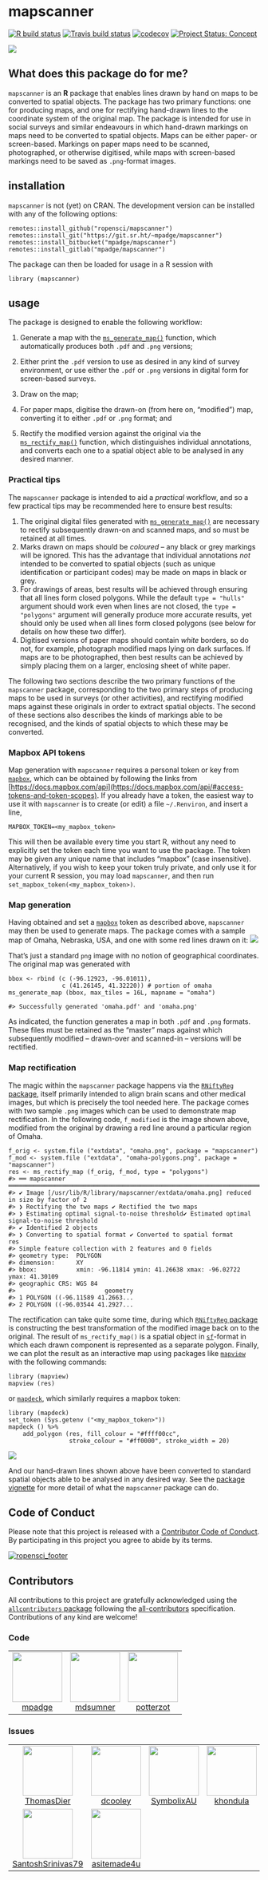<!-- README.md is generated from README.Rmd. Please edit that file -->

mapscanner
==========

<!-- badges: start -->

[![R build
status](https://github.com/ropensci/mapscanner/workflows/R-CMD-check/badge.svg)](https://github.com/ropensci/mapscanner/actions?query=workflow%3AR-CMD-check)
[![Travis build
status](https://travis-ci.org/ropensci/mapscanner.svg?branch=master)](https://travis-ci.org/ropensci/mapscanner)
[![codecov](https://codecov.io/gh/ropensci/mapscanner/branch/master/graph/badge.svg)](https://codecov.io/gh/ropensci/mapscanner)
[![Project Status:
Concept](https://www.repostatus.org/badges/latest/concept.svg)](https://www.repostatus.org/#concept)

[![](https://badges.ropensci.org/330_status.svg)](https://github.com/ropensci/onboarding/issues/330)

<!-- badges: end -->

What does this package do for me?
---------------------------------

`mapscanner` is an **R** package that enables lines drawn by hand on
maps to be converted to spatial objects. The package has two primary
functions: one for producing maps, and one for rectifying hand-drawn
lines to the coordinate system of the original map. The package is
intended for use in social surveys and similar endeavours in which
hand-drawn markings on maps need to be converted to spatial objects.
Maps can be either paper- or screen-based. Markings on paper maps need
to be scanned, photographed, or otherwise digitised, while maps with
screen-based markings need to be saved as `.png`-format images.

installation
------------

`mapscanner` is not (yet) on CRAN. The development version can be
installed with any of the following options:

    remotes::install_github("ropensci/mapscanner")
    remotes::install_git("https://git.sr.ht/~mpadge/mapscanner")
    remotes::install_bitbucket("mpadge/mapscanner")
    remotes::install_gitlab("mpadge/mapscanner")

The package can then be loaded for usage in a R session with

    library (mapscanner)

usage
-----

The package is designed to enable the following workflow:

1.  Generate a map with the
    [`ms_generate_map()`](https://docs.ropensci.org/mapscanner/reference/ms_generate_map.html)
    function, which automatically produces both `.pdf` and `.png`
    versions;

2.  Either print the `.pdf` version to use as desired in any kind of
    survey environment, or use either the `.pdf` or `.png` versions in
    digital form for screen-based surveys.

3.  Draw on the map;

4.  For paper maps, digitise the drawn-on (from here on, “modified”)
    map, converting it to either `.pdf` or `.png` format; and

5.  Rectify the modified version against the original via the
    [`ms_rectify_map()`](https://docs.ropensci.org/mapscanner/reference/ms_rectify_map.html)
    function, which distinguishes individual annotations, and converts
    each one to a spatial object able to be analysed in any desired
    manner.

### Practical tips

The `mapscanner` package is intended to aid a *practical* workflow, and
so a few practical tips may be recommended here to ensure best results:

1.  The original digital files generated with
    [`ms_generate_map()`](https://docs.ropensci.org/mapscanner/reference/ms_generate_map.html)
    are necessary to rectify subsequently drawn-on and scanned maps, and
    so must be retained at all times.
2.  Marks drawn on maps should be *coloured* – any black or grey
    markings will be ignored. This has the advantage that individual
    annotations *not* intended to be converted to spatial objects (such
    as unique identification or participant codes) may be made on maps
    in black or grey.
3.  For drawings of areas, best results will be achieved through
    ensuring that all lines form closed polygons. While the default
    `type = "hulls"` argument should work even when lines are not
    closed, the `type = "polygons"` argument will generally produce more
    accurate results, yet should only be used when all lines form closed
    polygons (see below for details on how these two differ).
4.  Digitised versions of paper maps should contain *white* borders, so
    do not, for example, photograph modified maps lying on dark
    surfaces. If maps are to be photographed, then best results can be
    achieved by simply placing them on a larger, enclosing sheet of
    white paper.

The following two sections describe the two primary functions of the
`mapscanner` package, corresponding to the two primary steps of
producing maps to be used in surveys (or other activities), and
rectifying modified maps against these originals in order to extract
spatial objects. The second of these sections also describes the kinds
of markings able to be recognised, and the kinds of spatial objects to
which these may be converted.

### Mapbox API tokens

Map generation with `mapscanner` requires a personal token or key from
[`mapbox`](https://mapbox.com), which can be obtained by following the
links from
[https://docs.mapbox.com/api](https://docs.mapbox.com/api/#access-tokens-and-token-scopes).
If you already have a token, the easiest way to use it with `mapscanner`
is to create (or edit) a file `~/.Renviron`, and insert a line,

    MAPBOX_TOKEN=<my_mapbox_token>

This will then be available every time you start R, without any need to
explicitly set the token each time you want to use the package. The
token may be given any unique name that includes “mapbox” (case
insensitive). Alternatively, if you wish to keep your token truly
private, and only use it for your current R session, you may load
`mapscanner`, and then run `set_mapbox_token(<my_mapbox_token>)`.

### Map generation

Having obtained and set a [`mapbox`](https://mapbox.com) token as
described above, `mapscanner` may then be used to generate maps. The
package comes with a sample map of Omaha, Nebraska, USA, and one with
some red lines drawn on it: ![](./man/figures/omaha-polygons.png)

That’s just a standard `png` image with no notion of geographical
coordinates. The original map was generated with

    bbox <- rbind (c (-96.12923, -96.01011),
                   c (41.26145, 41.32220)) # portion of omaha
    ms_generate_map (bbox, max_tiles = 16L, mapname = "omaha")

    #> Successfully generated 'omaha.pdf' and 'omaha.png'

As indicated, the function generates a map in both `.pdf` and `.png`
formats. These files must be retained as the “master” maps against which
subsequently modified – drawn-over and scanned-in – versions will be
rectified.

### Map rectification

The magic within the `mapscanner` package happens via the [`RNiftyReg`
package](https://github.com/jonclayden/RNiftyReg), itself primarily
intended to align brain scans and other medical images, but which is
precisely the tool needed here. The package comes with two sample `.png`
images which can be used to demonstrate map rectification. In the
following code, `f_modified` is the image shown above, modified from the
original by drawing a red line around a particular region of Omaha.

    f_orig <- system.file ("extdata", "omaha.png", package = "mapscanner")
    f_mod <- system.file ("extdata", "omaha-polygons.png", package = "mapscanner")
    res <- ms_rectify_map (f_orig, f_mod, type = "polygons")
    #> ══ mapscanner ════════════════════════════════════════════════════════════════════════════════════════════════════════════════════════════════════════════════════════════════════════════════════════════════════════════════════════════════
    #> ✔ Image [/usr/lib/R/library/mapscanner/extdata/omaha.png] reduced in size by factor of 2
    #> ❯ Rectifying the two maps ✔ Rectified the two maps  
    #> ❯ Estimating optimal signal-to-noise threshold✔ Estimated optimal signal-to-noise threshold
    #> ✔ Identified 2 objects
    #> ❯ Converting to spatial format ✔ Converted to spatial format
    res
    #> Simple feature collection with 2 features and 0 fields
    #> geometry type:  POLYGON
    #> dimension:      XY
    #> bbox:           xmin: -96.11814 ymin: 41.26638 xmax: -96.02722 ymax: 41.30109
    #> geographic CRS: WGS 84
    #>                         geometry
    #> 1 POLYGON ((-96.11589 41.2663...
    #> 2 POLYGON ((-96.03544 41.2927...

The rectification can take quite some time, during which [`RNiftyReg`
package](https://github.com/jonclayden/RNiftyReg) is constructing the
best transformation of the modified image back on to the original. The
result of `ms_rectify_map()` is a spatial object in
[`sf`](https://cran.r-project.org/package=sf)-format in which each drawn
component is represented as a separate polygon. Finally, we can plot the
result as an interactive map using packages like
[`mapview`](https://github.com/r-spatial/mapview) with the following
commands:

    library (mapview)
    mapview (res)

or [`mapdeck`](https://github.com/symbolixAU/mapdeck), which similarly
requires a mapbox token:

    library (mapdeck)
    set_token (Sys.getenv ("<my_mapbox_token>"))
    mapdeck () %>%
        add_polygon (res, fill_colour = "#ffff00cc",
                     stroke_colour = "#ff0000", stroke_width = 20)

![](./man/figures/leaflet-1.png)

And our hand-drawn lines shown above have been converted to standard
spatial objects able to be analysed in any desired way. See the [package
vignette](https://docs.ropensci.org/mapscanner/articles/mapscanner.html)
for more detail of what the `mapscanner` package can do.

Code of Conduct
---------------

Please note that this project is released with a [Contributor Code of
Conduct](CODE_OF_CONDUCT.md). By participating in this project you agree
to abide by its terms.

[![ropensci\_footer](https://ropensci.org/public_images/ropensci_footer.png)](https://ropensci.org)

Contributors
------------


<!-- ALL-CONTRIBUTORS-LIST:START - Do not remove or modify this section -->
<!-- prettier-ignore-start -->
<!-- markdownlint-disable -->

All contributions to this project are gratefully acknowledged using the [`allcontributors` package](https://github.com/ropenscilabs/allcontributors) following the [all-contributors](https://allcontributors.org) specification. Contributions of any kind are welcome!

### Code

<table>

<tr>
<td align="center">
<a href="https://github.com/mpadge">
<img src="https://avatars1.githubusercontent.com/u/6697851?v=4" width="100px;" alt=""/>
</a><br>
<a href="https://github.com/ropensci/mapscanner/commits?author=mpadge">mpadge</a>
</td>
<td align="center">
<a href="https://github.com/mdsumner">
<img src="https://avatars2.githubusercontent.com/u/4107631?v=4" width="100px;" alt=""/>
</a><br>
<a href="https://github.com/ropensci/mapscanner/commits?author=mdsumner">mdsumner</a>
</td>
<td align="center">
<a href="https://github.com/potterzot">
<img src="https://avatars0.githubusercontent.com/u/477294?v=4" width="100px;" alt=""/>
</a><br>
<a href="https://github.com/ropensci/mapscanner/commits?author=potterzot">potterzot</a>
</td>
</tr>

</table>


### Issues

<table>

<tr>
<td align="center">
<a href="https://github.com/ThomasDier">
<img src="https://avatars0.githubusercontent.com/u/42271539?u=4194553fedeadf5bf3a23efcc829dfd51615b549&v=4" width="100px;" alt=""/>
</a><br>
<a href="https://github.com/ropensci/mapscanner/issues?q=is%3Aissue+author%3AThomasDier">ThomasDier</a>
</td>
<td align="center">
<a href="https://github.com/dcooley">
<img src="https://avatars0.githubusercontent.com/u/8093396?u=2c8d9162f246d90d433034d212b29a19e0f245c1&v=4" width="100px;" alt=""/>
</a><br>
<a href="https://github.com/ropensci/mapscanner/issues?q=is%3Aissue+author%3Adcooley">dcooley</a>
</td>
<td align="center">
<a href="https://github.com/SymbolixAU">
<img src="https://avatars2.githubusercontent.com/u/18344164?u=022e0d3bdcca3e224021bae842672bda12b599df&v=4" width="100px;" alt=""/>
</a><br>
<a href="https://github.com/ropensci/mapscanner/issues?q=is%3Aissue+author%3ASymbolixAU">SymbolixAU</a>
</td>
<td align="center">
<a href="https://github.com/khondula">
<img src="https://avatars3.githubusercontent.com/u/6106733?u=91bac57101b4e8047b2a96b8ad67437cc32e6144&v=4" width="100px;" alt=""/>
</a><br>
<a href="https://github.com/ropensci/mapscanner/issues?q=is%3Aissue+author%3Akhondula">khondula</a>
</td>
<td align="center">
<a href="https://github.com/sckott">
<img src="https://avatars0.githubusercontent.com/u/577668?u=c54eb1ce08ff22365e094559a109a12437bdca40&v=4" width="100px;" alt=""/>
</a><br>
<a href="https://github.com/ropensci/mapscanner/issues?q=is%3Aissue+author%3Asckott">sckott</a>
</td>
<td align="center">
<a href="https://github.com/tomroh">
<img src="https://avatars1.githubusercontent.com/u/6668593?u=9e585864a75453fb972c50d461f58aae35d65fac&v=4" width="100px;" alt=""/>
</a><br>
<a href="https://github.com/ropensci/mapscanner/issues?q=is%3Aissue+author%3Atomroh">tomroh</a>
</td>
<td align="center">
<a href="https://github.com/stefaniebutland">
<img src="https://avatars1.githubusercontent.com/u/11927811?u=ea2b36cbdc6c1d4b5cd9231b397c03998d730626&v=4" width="100px;" alt=""/>
</a><br>
<a href="https://github.com/ropensci/mapscanner/issues?q=is%3Aissue+author%3Astefaniebutland">stefaniebutland</a>
</td>
</tr>


<tr>
<td align="center">
<a href="https://github.com/SantoshSrinivas79">
<img src="https://avatars0.githubusercontent.com/u/1036163?v=4" width="100px;" alt=""/>
</a><br>
<a href="https://github.com/ropensci/mapscanner/issues?q=is%3Aissue+author%3ASantoshSrinivas79">SantoshSrinivas79</a>
</td>
<td align="center">
<a href="https://github.com/asitemade4u">
<img src="https://avatars0.githubusercontent.com/u/11460106?u=2d81ef9fbaa1ebcd7b9bcf65cd4894e85850d68e&v=4" width="100px;" alt=""/>
</a><br>
<a href="https://github.com/ropensci/mapscanner/issues?q=is%3Aissue+author%3Aasitemade4u">asitemade4u</a>
</td>
</tr>

</table>

<!-- markdownlint-enable -->
<!-- prettier-ignore-end -->
<!-- ALL-CONTRIBUTORS-LIST:END -->

